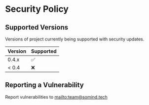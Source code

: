 # Security Policy

## Supported Versions

Versions of project currently being supported with security updates.

| Version | Supported          |
| ------- | ------------------ |
| 0.4.x   | :white_check_mark: |
| < 0.4   | :x: |

## Reporting a Vulnerability

Report vulnerabilities to <mailto:team@somind.tech>
